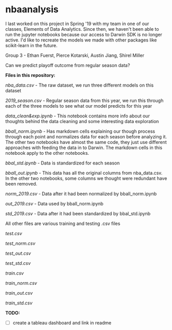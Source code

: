 # nbaanalysis

I last worked on this project in Spring '19 with my team in one of our classes, Elements of Data Analytics. Since then, we haven't been able to run the jupyter notebooks because our access to Darwin SDK is no longer active. I'd like to recreate the models we made with other packages like scikit-learn in the future.

Group 3 - Ethan Fuerst, Pierce Kotarski, Austin Jiang, Shirel Miller

Can we predict playoff outcome from regular season data?

**Files in this repository:**

*nba_data.csv* - The raw dataset, we run three different models on this dataset

*2019_season.csv* - Regular season data from this year, we run this through each of the three models to see what our model predicts for this year

*data_clean&exp.ipynb* - This notebook contains more info about our thoughts behind the data cleaning and some interesting data exploration

*bball_norm.ipynb* - Has markdown cells explaining our though process through each point and normalizes data for each season before analyzing it. The other two notebooks have almost the same code, they just use different approaches with feeding the data in to Darwin. The markdown cells in this notebook apply to the other notebooks.

*bbal_std.ipynb* - Data is standardized for each season

*bball_out.ipynb* - This data has all the original columns from nba_data.csv. In the other two notebooks, some columns we thought were redundant have been removed.

*norm_2019.csv* - Data after it had been normalized by bball_norm.ipynb

*out_2019.csv* - Data used by bball_norm.ipynb

*std_2019.csv* - Data after it had been standardized by bbal_std.ipynb

All other files are various training and testing .csv files

*test.csv*

*test_norm.csv*

*test_out.csv*

*test_std.csv*

*train.csv*

*train_norm.csv*

*train_out.csv*

*train_std.csv*

**TODO:**

- [ ] create a tableau dashboard and link in readme
